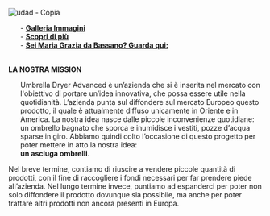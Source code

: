 ![udad - Copia](https://user-images.githubusercontent.com/62671277/77656075-9f22c680-6f73-11ea-99cb-4ad505d939bc.png)
 <ol>
   - <a href="http://umbrelladryeradvanced.github.io/immagini"><strong>Galleria Immagini</strong></a>
   <br/>
   - <a href="https://it.wikipedia.org/wiki/Strage_di_piazza_Fontana"><strong>Scopri di più</strong></a>
   <br/>
   - <a href="https://www.youtube.com/watch?v=PSi09nxiyHA"><strong>Sei Maria Grazia da Bassano? Guarda qui:</strong></a>
   <br/>
 </ol>
<br/>
 <strong>LA NOSTRA MISSION</strong>
<br/>
  <ol>
    Umbrella Dryer Advanced è un’azienda che si è inserita nel mercato con l'obiettivo di portare un’idea innovativa, che possa essere         utile nella quotidianità. L’azienda punta sul diffondere sul mercato Europeo questo prodotto, il quale è attualmente diffuso               unicamente in Oriente e in America. La nostra idea nasce dalle piccole inconvenienze quotidiane: un ombrello bagnato che sporca e         inumidisce i vestiti, pozze d’acqua sparse in giro. Abbiamo quindi colto l’occasione di questo progetto per poter mettere in atto la       nostra idea: 
 <br/>
   <strong>un asciuga ombrelli</strong>.
 <br/>
</ol>
Nel breve termine, contiamo di riuscire a vendere piccole quantità di prodotti, con il fine di raccogliere i fondi necessari per far prendere piede all’azienda. Nel lungo termine invece, puntiamo ad espanderci per poter non solo diffondere il prodotto dovunque sia possibile, ma anche per poter trattare altri prodotti non ancora presenti in Europa.
